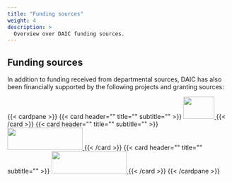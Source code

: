 ```yaml
---
title: "Funding sources"
weight: 4
description: >
  Overview over DAIC funding sources.
---
```


## Funding sources
In addition to funding received from departmental sources, DAIC has also been financially supported by the following projects and granting sources:

{{< cardpane >}}
  {{< card header="" title="" subtitle=""  >}}
  <a href="https://www.nwo.nl/en/researchprogrammes/nwo-talent-programme/projects-vidi">
	  <img src="https://bscs.umcg.nl/nl/wp-content/uploads/sites/2/2022/07/VIDI2.png" height=50 width=70/>
  </a>
  {{< /card >}}
  {{< card header="" title="" subtitle=""  >}}
  <a href="https://research-and-innovation.ec.europa.eu/funding/funding-opportunities/funding-programmes-and-open-calls/horizon-2020_en">
	  <img src="https://www.tbvi.eu/wp-content/uploads/2019/03/EU-H2020-logo.png" height=50 width=170>
  </a>
  {{< /card >}}
  {{< card header="" title="" subtitle=""  >}}
  <a href="https://www.epistemic-ai.eu/home">
	  <img src="https://lh5.googleusercontent.com/ZsNxsQsyARMx4hFHpd5aBuT_c8t1L1OXkCN3QI9x9bCjQI0alin9tLXz3jvsmautWKu5cvkDjsXDum2BPRZehOM=w16383" height=50 width=170 />
  </a>
  {{< /card >}}
{{< /cardpane >}}

